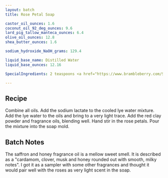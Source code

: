 ```yaml
---
layout: batch
title: Rose Petal Soap

castor_oil_ounces: 1.6
coconut_oil_92_deg_ounces: 9.6
lard_pig_tallow_manteca_ounces: 6.4
olive_oil_ounces: 12.8
shea_butter_ounces: 1.6

sodium_hydroxide_NaOH_grams: 129.4

liquid_base_name: Distilled Water
liquid_base_ounces: 12.16

SpecialIngredients: 2 teaspoons <a href="https://www.brambleberry.com/Sodium-Lactate-P5127.aspx">sodium lactate</a>, &frac12; oz. dried rose petals (buds and stems removed), 1 teaspoon <a href="http://amzn.to/1P0vxbg">Moroccan red clay powder</a>, &frac12; oz. <a href="https://www.brambleberry.com/Saffron-and-Honey-Fragrance-Oil-P4656.aspx">saffron and honey fragrance oil</a>.

---
```


## Recipe
Combine all oils. Add the sodium lactate to the cooled lye water mixture.  Add the lye water to the oils and bring to a very light trace. Add the red clay powder and fragrance oils, blending well. Hand stir in the rose petals. Pour the mixture into the soap mold. 

## Batch Notes
The saffron and honey fragrance oil is a mellow sweet smell. It is described as a "cardamom, clover, musk and honey rounded out with smooth, milky notes". I got it as a sampler with some other fragrances and thought it would pair well with the roses as very light scent in the soap.
